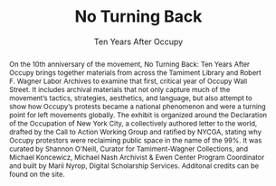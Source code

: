 ---
pid: occupy
done: true
title: No Turning Back
subtitle: Ten Years After Occupy
featured: true
category: Other
tags:
- exhibition
cohort_year: '2021'
abstract: 'On the 10th anniversary of the movement, No Turning Back: Ten Years After
  Occupy brings together materials from across the Tamiment Library and Robert F.
  Wagner Labor Archives to examine that first, critical year of Occupy Wall Street.
  It includes archival materials that not only capture much of the movement’s tactics,
  strategies, aesthetics, and language, but also attempt to show how Occupy’s protests
  became a national phenomenon and were a turning point for left movements globally.
  The exhibit is organized around the Declaration of the Occupation of New York City,
  a collectively authored letter to the world, drafted by the Call to Action Working
  Group and ratified by NYCGA, stating why Occupy protestors were reclaiming public
  space in the name of the 99%. It was curated by Shannon O''Neill, Curator for Tamiment-Wagner
  Collections, and Michael Koncewicz, Michael Nash Archivist & Ewen Center Program
  Coordinator and built by Marii Nyrop, Digital Scholarship Services. Additonal credits
  can be found on the site.'
limerick: |-
  Downtown, revolutionaries poured
  Through Zucotti, and archivists stored
  Their papers. Now this Wax site's
  All there is (no wealth tax, right?)
  Because Occupy's got Thermidor'ed.
pis:
- nyrop
link: https://specialcollections.hosting.nyu.edu/exhibitions/occupy/
image: occupy.jpg
original_img: https://image1.dlib.nyu.edu:8183/iiif/2/photo%2Ftamwag_tam630_cuid34928%2Ftamwag_tam630_cuid34928_n000001_d.jp2/full/800,/0/default.jpg
hero_image: "/media/projects/occupy.jpg"
order: '012'
layout: project
---